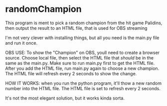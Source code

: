 # randomChampion
This program is ment to pick a random champion from the hit game Palidins, then output the result to an HTML file, that is used for OBS streaming

I'm not very clever with installing things, but all you need is the main.py file and run it once.

OBS USE:
To show the "Champion" on OBS, youll need to create a browser source. Choose local file, then select the HTML file that *should* be in the same as the main.py. Make sure to run main.py first to get the HTML file.
After you add the HTML file, run main.py again to choose a new champion. The HTML file will refresh every 2 seconds to show the change. 

HOW IT WORKS:
when you run the python program, it'll thow a new random number into the HTML file. The HTML file is set to refresh every 2 seconds. 

It's not the most elegant solution, but it works kinda sorta. 

